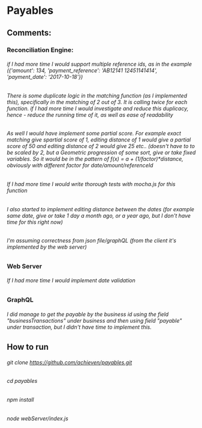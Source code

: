 # Payables

## Comments:

### Reconciliation Engine: 
###### if I had more time I would support multiple reference ids, as in the example ({'amount': 134, 'payment_reference': 'AB12141 12451141414', 'payment_date': '2017-10-18'})
###### There is some duplicate logic in the matching function (as I implemented this), specifically in the matching of 2 out of 3. It is calling twice for each function. if I had more time I would investigate and reduce this duplicacy, hence - reduce the running time of it, as well as ease of readability
###### As well I would have implement some partial score. For example exact matching give spartial score of 1, editing distance of 1 would give a partial score of 50 and editing distance of 2 would give 25 etc.. (doesn't have to to be scaled by 2, but a Geometric progression of some sort, give or take fixed variables. So it would be in the pattern of f(x) = a + (1/factor)*distance, obviously with different factor for date/amount/referenceId
###### If I had more time I would write thorough tests with mocha.js for this function
###### I also started to implement editing distance between the dates (for example same date, give or take 1 day a month ago, or a year ago, but I don't have time for this right now)
###### I'm assuming correctness from json file/graphQL (from the client it's implemented by the web server)

### Web Server
###### If I had more time I would implement date validation

### GraphQL
###### I did manage to get the payable by the business id using the field "businessTransactions" under business and then using field "payable" under transaction, but I didn't have time to implement this.

## How to run
###### git clone https://github.com/achieven/payables.git
###### cd payables
###### npm install
###### node webServer/index.js
